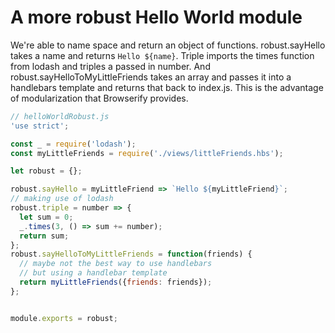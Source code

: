 # A more robust Hello World module

We're able to name space and return an object of functions. robust.sayHello takes a name and returns `Hello ${name}`.  Triple imports the times function from lodash and triples a passed in number. And robust.sayHelloToMyLittleFriends takes an array and passes it into a handlebars template and returns that back to index.js. This is the advantage of modularization that Browserify provides.
```javascript
// helloWorldRobust.js
'use strict';

const _ = require('lodash');
const myLittleFriends = require('./views/littleFriends.hbs');

let robust = {};

robust.sayHello = myLittleFriend => `Hello ${myLittleFriend}`;
// making use of lodash
robust.triple = number => {
  let sum = 0;
  _.times(3, () => sum += number);
  return sum;
};
robust.sayHelloToMyLittleFriends = function(friends) {
  // maybe not the best way to use handlebars
  // but using a handlebar template
  return myLittleFriends({friends: friends});
};


module.exports = robust;
```
